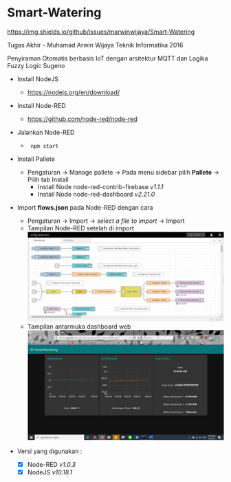 # Smart-Watering
https://img.shields.io/github/issues/marwinwijaya/Smart-Watering

 Tugas Akhir - Muhamad Arwin Wijaya Teknik Informatika 2016

 Penyiraman Otomatis berbasis IoT dengan arsitektur MQTT dan Logika Fuzzy Logic Sugeno

 - Install NodeJS
    - https://nodejs.org/en/download/

- Install Node-RED
    - https://github.com/node-red/node-red

- Jalankan Node-RED
    - ``` npm start```

- Install Pallete
    - Pengaturan -> Manage pallete -> Pada menu sidebar pilih **Pallete** -> Pilih tab Install
        - Install Node node-red-contrib-firebase *v1.1.1*
        - Install Node node-red-dashboard *v2.21.0*

- Import **flows.json** pada Node-RED dengan cara 
    - Pengaturan -> Import -> *select a file to import* -> Import
    - Tampilan Node-RED setelah di import
    ![alt text](https://github.com/marwinwijaya/Smart-Watering/blob/master/images/NodeRED.png)
    - Tampilan antarmuka dashboard web
    ![alt text](https://github.com/marwinwijaya/Smart-Watering/blob/master/images/Dashboard.png)

- Versi yang digunakan :
    - [x] Node-RED *v1.0.3*
    - [x] NodeJS *v10.18.1*